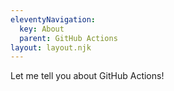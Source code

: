 ```yaml
---
eleventyNavigation:
  key: About
  parent: GitHub Actions
layout: layout.njk
---
```


Let me tell you about GitHub Actions!
